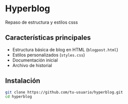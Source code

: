 # Hyperblog 
Repaso de estructura y estilos csss

## Características principales
- Estructura básica de blog en HTML (`blogpost.html`)
- Estilos personalizados (`styles.css`)
- Documentación inicial
- Archivo de historial

## Instalación
```bash
git clone https://github.com/tu-usuario/hyperblog.git
cd hyperblog
